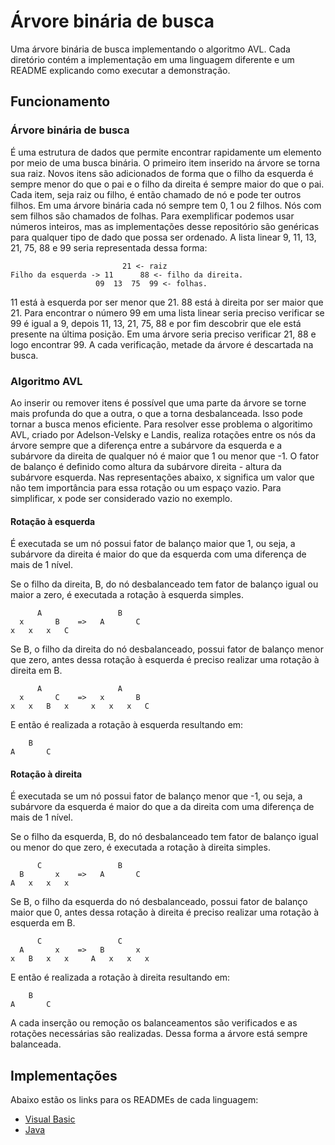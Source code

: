# Árvore binária de busca
Uma árvore binária de busca implementando o algoritmo AVL.
Cada diretório contém a implementação em uma linguagem diferente e um README explicando como executar a demonstração.

## Funcionamento
### Árvore binária de busca
É uma estrutura de dados que permite encontrar rapidamente um elemento por meio de uma busca binária. O primeiro item inserido na árvore se torna sua raiz.
Novos itens são adicionados de forma que o filho da esquerda é sempre menor do que o pai e o filho da direita é sempre maior do que o pai. Cada item, seja raiz ou filho, é então chamado de nó e pode ter outros filhos. Em uma árvore binária cada nó sempre tem 0, 1 ou 2 filhos. Nós com sem filhos são chamados de folhas.
Para exemplificar podemos usar números inteiros, mas as implementações desse repositório são genéricas para qualquer tipo de dado que possa ser ordenado. A lista linear 9, 11, 13, 21, 75, 88 e 99 seria representada dessa forma:
```
                         21 <- raiz
Filho da esquerda -> 11      88 <- filho da direita.
                   09  13  75  99 <- folhas.
```
11 está à esquerda por ser menor que 21. 88 está à direita por ser maior que 21. Para encontrar o número 99 em uma lista linear seria preciso verificar se 99 é igual a 9, depois 11, 13, 21, 75, 88 e por fim descobrir que ele está presente na última posição. Em uma árvore seria preciso verificar 21, 88 e logo encontrar 99. A cada verificação, metade da árvore é descartada na busca.
### Algoritmo AVL
Ao inserir ou remover itens é possível que uma parte da árvore se torne mais profunda do que a outra, o que a torna desbalanceada. Isso pode tornar a busca menos eficiente. Para resolver esse problema o algoritimo AVL, criado por Adelson-Velsky e Landis, realiza rotações entre os nós da árvore sempre que a diferença entre a subárvore da esquerda e a subárvore da direita de qualquer nó é maior que 1 ou menor que -1.
O fator de balanço é definido como altura da subárvore direita - altura da subárvore esquerda.
Nas representações abaixo, x significa um valor que não tem importância para essa rotação ou um espaço vazio. Para simplificar, x pode ser considerado vazio no exemplo.
#### Rotação à esquerda
É executada se um nó possui fator de balanço maior que 1, ou seja, a subárvore da direita é maior do que da esquerda com uma diferença de mais de 1 nível.

Se o filho da direita, B, do nó desbalanceado tem fator de balanço igual ou maior a zero, é executada a rotação à esquerda simples.
```
      A                 B
  x       B    =>   A       C
x   x   x   C
```
Se B, o filho da direita do nó desbalanceado, possui fator de balanço menor que zero, antes dessa rotação à esquerda é preciso realizar uma rotação à direita em B.
```
      A                 A
  x       C    =>   x       B
x   x   B   x     x   x   x   C
```
E então é realizada a rotação à esquerda resultando em:
```
    B
A       C
```
#### Rotação à direita
É executada se um nó possui fator de balanço menor que -1, ou seja, a subárvore da esquerda é maior do que a da direita com uma diferença de mais de 1 nível.
 
Se o filho da esquerda, B, do nó desbalanceado tem fator de balanço igual ou menor do que zero, é executada a rotação à direita simples.
```
      C                 B
  B       x    =>   A       C
A   x   x   x
```
Se B, o filho da esquerda do nó desbalanceado, possui fator de balanço maior que 0, antes dessa rotação à direita é preciso realizar uma rotação à esquerda em B.
```
      C                 C
  A       x    =>   B       x
x   B   x   x     A   x   x   x
```
E então é realizada a rotação à direita resultando em:
```
    B
A       C
```

A cada inserção ou remoção os balanceamentos são verificados e as rotações necessárias são realizadas. Dessa forma a árvore está sempre balanceada.

## Implementações
Abaixo estão os links para os READMEs de cada linguagem:
* [Visual Basic](visual-basic/README.md)
* [Java](java/README.md)
